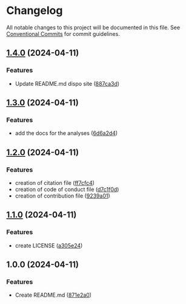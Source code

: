 # Changelog

All notable changes to this project will be documented in this file. See
[Conventional Commits](https://conventionalcommits.org) for commit guidelines.

## [1.4.0](https://github.com/cchapus/quartoDemo/compare/v1.3.0...v1.4.0) (2024-04-11)


### Features

* Update README.md dispo site ([887ca3d](https://github.com/cchapus/quartoDemo/commit/887ca3db3c981041b3bd07d640cdcc41917ff7a9))

## [1.3.0](https://github.com/cchapus/quartoDemo/compare/v1.2.0...v1.3.0) (2024-04-11)


### Features

* add the docs for the analyses ([6d6a2d4](https://github.com/cchapus/quartoDemo/commit/6d6a2d47759460fc76b5e70d8f50d20852a93778))

## [1.2.0](https://github.com/cchapus/quartoDemo/compare/v1.1.0...v1.2.0) (2024-04-11)


### Features

* creation of citation file ([ff7cfc4](https://github.com/cchapus/quartoDemo/commit/ff7cfc4a3e4f46dd6e3918c55b66749a155bc50a))
* creation of code of conduct file ([d7c1f0d](https://github.com/cchapus/quartoDemo/commit/d7c1f0d90579a3957c9ed6f6de4772a38fa039b0))
* creation of contribution file ([9239a01](https://github.com/cchapus/quartoDemo/commit/9239a01a97b2d34c279dbf4a4d4290227f7ab5e4))

## [1.1.0](https://github.com/cchapus/quartoDemo/compare/v1.0.0...v1.1.0) (2024-04-11)


### Features

* create LICENSE ([a305e24](https://github.com/cchapus/quartoDemo/commit/a305e241dab63af696e027ffa61a44ab8f41b642))

## 1.0.0 (2024-04-11)


### Features

* Create README.md ([871e2a0](https://github.com/cchapus/quartoDemo/commit/871e2a068d8be98581899780774144dde98edc69))

